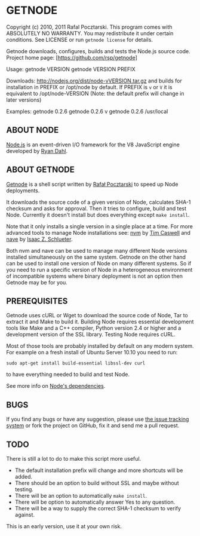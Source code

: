 GETNODE
=======
Copyright (c) 2010, 2011 Rafal Pocztarski.
This program comes with ABSOLUTELY NO WARRANTY.
You may redistribute it under certain conditions.
See LICENSE or run `getnode license` for details.

Getnode downloads, configures, builds and tests the Node.js source code.
Project home page: [https://github.com/rsp/getnode]

Usage: 
       getnode VERSION
       getnode VERSION PREFIX

Downloads: http://nodejs.org/dist/node-vVERSION.tar.gz
and builds for installation in PREFIX or /opt/node by default.
If PREFIX is `v` or `V` it is equivalent to /opt/node-VERSION
(Note: the default prefix will change in later versions)

Examples:
          getnode 0.2.6
          getnode 0.2.6 v
          getnode 0.2.6 /usr/local

ABOUT NODE
----------
[Node.js](http://nodejs.org/) is an event-driven I/O framework for the V8
JavaScript engine developed by [Ryan Dahl](https://github.com/ry).

ABOUT GETNODE
-------------
[Getnode](https://github.com/rsp/getnode) is a shell script written by
[Rafał Pocztarski](https://github.com/rsp) to speed up Node deployments.

It downloads the source code of a given version of Node, calculates SHA-1
checksum and asks for approval.  Then it tries to configure, build and test
Node.  Currently it doesn't install but does everything except `make install`.

Note that it only installs a single version in a single place at a time.
For more advanced tools to manage Node installations see:
[nvm](https://github.com/creationix/nvm) by 
[Tim Caswell](https://github.com/creationix) and
[nave](https://github.com/isaacs/nave) by
[Isaac Z. Schlueter](https://github.com/isaacs).

Both nvm and nave can be used to manage many different Node versions installed
simultaneously on the same system.  Getnode on the other hand can be used to
install one version of Node on many different systems.  So if you need to run
a specific version of Node in a heterogeneous environment of incompatible
systems where binary deployment is not an option then Getnode may be for you.

PREREQUISITES
-------------
Getnode uses cURL or Wget to download the source code of Node, Tar to extract
it and Make to build it.  Building Node requires essential development tools
like Make and a C++ compiler, Python version 2.4 or higher and a development
version of the SSL library.  Testing Node requires cURL.

Most of those tools are probably installed by default on any modern system.
For example on a fresh install of Ubuntu Server 10.10 you need to run:

    sudo apt-get install build-essential libssl-dev curl

to have everything needed to build and test Node.

See more info on
[Node's dependencies](https://github.com/ry/node/wiki/Installation).

BUGS
----
If you find any bugs or have any suggestion, please use
[the issue tracking system](https://github.com/rsp/getnode/issues)
or fork the project on GitHub, fix it and send me a pull request.

TODO
----
There is still a lot to do to make this script more useful.

* The default installation prefix will change and more shortcuts will be added.
* There should be an option to build without SSL and maybe without testing.
* There will be an option to automatically `make install`.
* There will be option to automatically answer Yes to any question.
* There will be a way to supply the correct SHA-1 checksum to verify against.

This is an early version, use it at your own risk.
